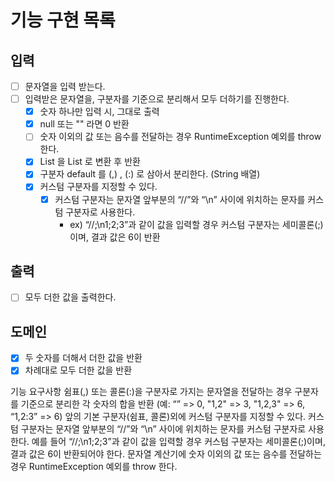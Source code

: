 # 기능 구현 목록

## 입력
- [ ] 문자열을 입력 받는다.
- [ ] 입력받은 문자열을, 구분자를 기준으로 분리해서 모두 더하기를 진행한다.
  - [x] 숫자 하나만 입력 시, 그대로 출력
  - [x] null 또는 "" 라면 0 반환
  - [ ] 숫자 이외의 값 또는 음수를 전달하는 경우 RuntimeException 예외를 throw 한다.
  - [x] List<String> 을 List<Integer> 로 변환 후 반환
  - [x] 구분자 default 를 (,) , (:) 로 삼아서 분리한다. (String 배열)
  - [x] 커스텀 구분자를 지정할 수 있다.
    - [x] 커스텀 구분자는 문자열 앞부분의 “//”와 “\n” 사이에 위치하는 문자를 커스텀 구분자로 사용한다.
      - ex) “//;\n1;2;3”과 같이 값을 입력할 경우 커스텀 구분자는 세미콜론(;)이며, 결과 값은 6이 반환

## 출력
- [ ] 모두 더한 값을 출력한다.

## 도메인
- [x] 두 숫자를 더해서 더한 값을 반환
- [x] 차례대로 모두 더한 값을 반환

기능 요구사항
쉼표(,) 또는 콜론(:)을 구분자로 가지는 문자열을 전달하는 경우
구분자를 기준으로 분리한
각 숫자의 합을 반환 (예: “” => 0, "1,2" => 3, "1,2,3" => 6, “1,2:3” => 6)
앞의 기본 구분자(쉼표, 콜론)외에 커스텀 구분자를 지정할 수 있다.
커스텀 구분자는 문자열 앞부분의 “//”와 “\n” 사이에 위치하는 문자를 커스텀 구분자로 사용한다.
예를 들어 “//;\n1;2;3”과 같이 값을 입력할 경우 커스텀 구분자는 세미콜론(;)이며, 결과 값은 6이 반환되어야 한다.
문자열 계산기에 숫자 이외의 값 또는 음수를 전달하는 경우 RuntimeException 예외를 throw 한다.